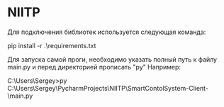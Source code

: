 # NIITP
Для подключения библиотек используется следующая команда:

pip install -r .\requirements.txt

Для запуска самой проги, необходимо указать полный путь к файлу main.py и перед директорией прописать "py" 
Например:

C:\Users\Sergey>py C:\Users\Sergey\PycharmProjects\NIITP\SmartContolSystem-Client-\main.py
